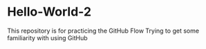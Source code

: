 # Hello-World-2
This repository is for practicing the GitHub Flow
Trying to get some familiarity with using GitHub
